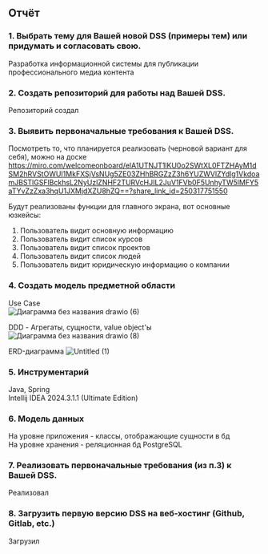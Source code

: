 ## Отчёт
### 1. Выбрать тему для Вашей новой DSS (примеры тем) или придумать и согласовать свою.
Разработка информационной системы для публикации профессионального медиа контента

### 2. Создать репозиторий для работы над Вашей DSS.
Репозиторий создал

### 3. Выявить первоначальные требования к Вашей DSS.

Посмотреть то, что планируется реализовать (черновой вариант для себя), можно на доске
https://miro.com/welcomeonboard/elA1UTNJT1lKU0o2SWtXL0FTZHAyM1dSM2hRVStOWUI1MkFXSjVsNUg5ZE03ZHhBRGZzZ3h6YUZWVlZYdlg1VkdoamJBSTlGSFlBckhsL2NyUzlZNHF2TURVcHJIL2JuV1FVb0F5UnhyTW5lMFY5aTYvZzZxa3hqU1JXMjdXZU8hZQ==?share_link_id=250317751550

Будут реализованы функции для главного экрана, вот основные юзкейсы:

1) Пользователь видит основную информацию
2) Пользователь видит список курсов
3) Пользователь видит список проектов
4) Пользователь видит список людей 
5) Пользователь видит юридическую информацию о компании

### 4. Создать модель предметной области

Use Case  
![Диаграмма без названия drawio (6)](https://github.com/user-attachments/assets/183d3e92-3800-4a05-b2da-4732d7ce4f1b)

DDD - Агрегаты, сущности, value object'ы
![Диаграмма без названия drawio (8)](https://github.com/user-attachments/assets/de6d7532-0b38-4ebc-842a-41e20d5fd828)

ERD-диаграмма
![Untitled (1)](https://github.com/user-attachments/assets/3ae95851-cbf1-4e54-b692-78b82917b25a)



### 5. Инструментарий
Java, Spring  
Intellij IDEA 2024.3.1.1 (Ultimate Edition)

### 6. Модель данных
На уровне приложения - классы, отображающие сущности в бд  
На уровне хранения - реляционная бд PostgreSQL

### 7. Реализовать первоначальные требования (из п.3) к Вашей DSS.
Реализовал

### 8. Загрузить первую версию DSS на веб-хостинг (Github, Gitlab, etc.)
Загрузил

